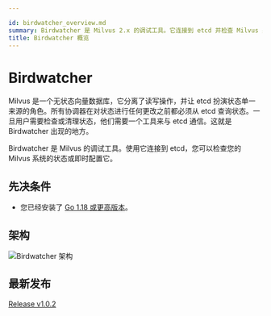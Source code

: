 ```yaml
---

id: birdwatcher_overview.md
summary: Birdwatcher 是 Milvus 2.x 的调试工具。它连接到 etcd 并检查 Milvus 系统的状态。
title: Birdwatcher 概览
---
```

# Birdwatcher

Milvus 是一个无状态向量数据库，它分离了读写操作，并让 etcd 扮演状态单一来源的角色。所有协调器在对状态进行任何更改之前都必须从 etcd 查询状态。一旦用户需要检查或清理状态，他们需要一个工具来与 etcd 通信。这就是 Birdwatcher 出现的地方。

Birdwatcher 是 Milvus 的调试工具。使用它连接到 etcd，您可以检查您的 Milvus 系统的状态或即时配置它。

## 先决条件

- 您已经安装了 [Go 1.18 或更高版本](https://go.dev/doc/install)。

## 架构

![Birdwatcher 架构](..//birdwatcher_overview.png)

## 最新发布

[Release v1.0.2](https://github.com/milvus-io/birdwatcher/releases/tag/v{{var.birdwatcher_release}})